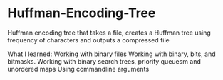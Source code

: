 # Huffman-Encoding-Tree
Huffman encoding tree that takes a file, creates a Huffman tree using frequency of characters and outputs a compressed file

What I learned:
Working with binary files
Working with binary, bits, and bitmasks.
Working with binary search trees, priority queuesm and unordered maps
Using commandline arguments
